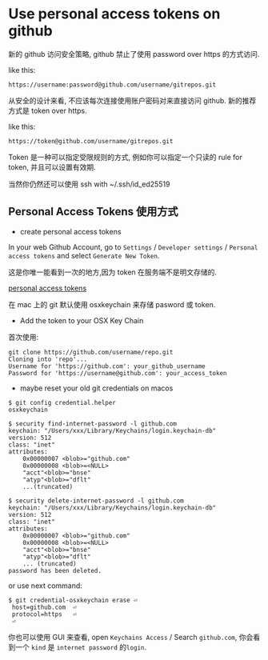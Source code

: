 # Use personal access tokens on github

新的 github 访问安全策略, github 禁止了使用 password over https 的方式访问.

like this:

    https://username:password@github.com/username/gitrepos.git

从安全的设计来看, 不应该每次连接使用账户密码对来直接访问 github. 新的推荐方式是 token over https.

like this:

    https://token@github.com/username/gitrepos.git

Token 是一种可以指定受限规则的方式, 例如你可以指定一个只读的 rule for token, 并且可以设置有效期.

当然你仍然还可以使用 ssh with ~/.ssh/id_ed25519

## Personal Access Tokens 使用方式

- create personal access tokens

In your web Github Account, go to `Settings` / `Developer settings` / `Personal access tokens` and select `Generate New Token`.

这是你唯一能看到一次的地方,因为 token 在服务端不是明文存储的.

[personal access tokens](https://github.com/settings/tokens)

在 mac 上的 git 默认使用 osxkeychain 来存储 pasword 或 token.

- Add the token to your OSX Key Chain

首次使用:

```
git clone https://github.com/username/repo.git
Cloning into 'repo'...
Username for 'https://github.com': your_github_username
Password for 'https://username@github.com': your_access_token
```

- maybe reset your old git credentials on macos

```
$ git config credential.helper
osxkeychain
```

```
$ security find-internet-password -l github.com
keychain: "/Users/xxx/Library/Keychains/login.keychain-db"
version: 512
class: "inet"
attributes:
    0x00000007 <blob>="github.com"
    0x00000008 <blob>=<NULL>
    "acct"<blob>="bnse"
    "atyp"<blob>="dflt"
    ...(truncated)
```

```
$ security delete-internet-password -l github.com
keychain: "/Users/xxx/Library/Keychains/login.keychain-db"
version: 512
class: "inet"
attributes:
    0x00000007 <blob>="github.com"
    0x00000008 <blob>=<NULL>
    "acct"<blob>="bnse"
    "atyp"<blob>="dflt"
    ... (truncated)
password has been deleted.
```

or use next command:

```
$ git credential-osxkeychain erase ⏎
 host=github.com  ⏎
 protocol=https   ⏎
 ⏎
```

你也可以使用 GUI 来查看, open `Keychains Access` / Search `github.com`, 你会看到一个 `kind` 是 `internet password` 的`login`.
